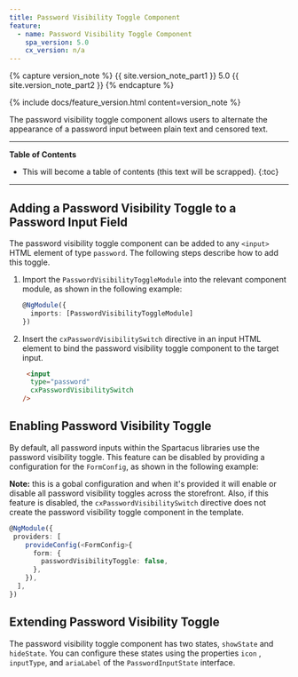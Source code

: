 ```yaml
---
title: Password Visibility Toggle Component
feature:
  - name: Password Visibility Toggle Component
    spa_version: 5.0
    cx_version: n/a
---
```


{% capture version_note %}
{{ site.version_note_part1 }} 5.0 {{ site.version_note_part2 }}
{% endcapture %}

{% include docs/feature_version.html content=version_note %}

The password visibility toggle component allows users to alternate the appearance of a password input between plain text and censored text.

***

**Table of Contents**

- This will become a table of contents (this text will be scrapped).
{:toc}

***

## Adding a Password Visibility Toggle to a Password Input Field

The password visibility toggle component can be added to any `<input>` HTML element of type `password`. The following steps describe how to add this toggle.

1. Import the `PasswordVisibilityToggleModule` into the relevant component module, as shown in the following example:

    ```ts
    @NgModule({
      imports: [PasswordVisibilityToggleModule]
    })
    ```

1. Insert the `cxPasswordVisibilitySwitch` directive in an input HTML element to bind the password visibility toggle component to the target input.
    
    ```html
     <input
      type="password"
      cxPasswordVisibilitySwitch
    />
    ```
   
## Enabling Password Visibility Toggle

By default, all password inputs within the Spartacus libraries use the password visibility toggle. This feature can be disabled by providing a configuration for the `FormConfig`, as shown in the following example:

**Note:** this is a gobal configuration and when it's provided it will enable or disable all password visibility toggles across the storefront. Also, if this feature is disabled, the `cxPasswordVisibilitySwitch` directive does not create the password visibility toggle component in the template.

```ts
@NgModule({
 providers: [
    provideConfig(<FormConfig>{
      form: {
        passwordVisibilityToggle: false,
      },
    }),
  ],
})
```

## Extending Password Visibility Toggle

The password visibility toggle component has two states, `showState` and `hideState`. You can configure these states using the properties `icon` , `inputType`, and `ariaLabel` of the `PasswordInputState` interface.

